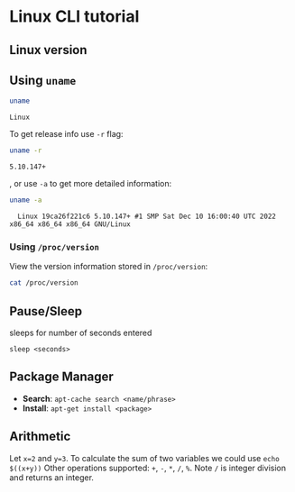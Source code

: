 # Linux CLI tutorial

## Linux version

## Using `uname`

```bash
uname
```

```console
Linux
```

To get release info use `-r` flag:

```bash
uname -r
```

```console
5.10.147+
```

, or use `-a` to get more detailed information:

```bash
uname -a
```

```console
  Linux 19ca26f221c6 5.10.147+ #1 SMP Sat Dec 10 16:00:40 UTC 2022 x86_64 x86_64 x86_64 GNU/Linux
```

### Using `/proc/version`

View the version information stored in `/proc/version`:

```bash
cat /proc/version
```

## Pause/Sleep

sleeps for number of seconds entered

`sleep <seconds>`

## Package Manager

- **Search**: `apt-cache search <name/phrase>`
- **Install**: `apt-get install <package>`

## Arithmetic

Let `x=2` and `y=3`. To calculate the sum of two variables we could use `echo $((x+y))`
Other operations supported: `+`, `-`, `*`, `/`, `%`. Note `/` is integer division and returns an integer.
